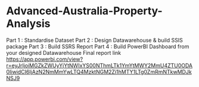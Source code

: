 # Advanced-Australia-Property-Analysis
Part 1 : Standardise Dataset
Part 2 : Design Datawarehouse & build SSIS package
Part 3 : Build SSRS Report
Part 4 : Build PowerBI Dashboard from your designed Datawarehouse
Final report link https://app.powerbi.com/view?r=eyJrIjoiMGZkZWUyYjYtNWIxYS00NThmLTk1YmYtMWY2MmU4ZTU0ODA0IiwidCI6IjAzN2NmMmYwLTQ4MzktNGM2Zi1hMTY1LTg0ZmRmNTkwMDJkNSJ9
